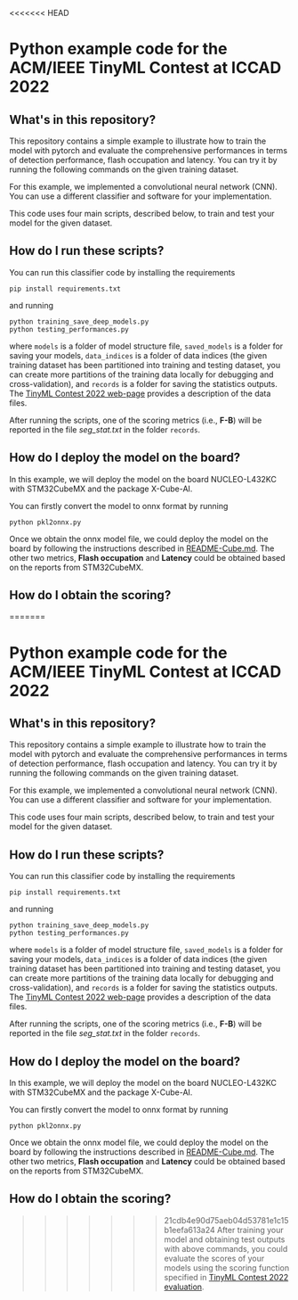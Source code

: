<<<<<<< HEAD
# Python example code for the ACM/IEEE TinyML Contest at ICCAD 2022

## What's in this repository?

This repository contains a simple example to illustrate how to train the model with pytorch and evaluate the comprehensive performances in terms of detection performance, flash occupation and latency. You can try it by running the following commands on the given training dataset. 

For this example, we implemented a convolutional neural network (CNN). You can use a different classifier and software for your implementation. 

This code uses four main scripts, described below, to train and test your model for the given dataset.

## How do I run these scripts?

You can run this classifier code by installing the requirements

    pip install requirements.txt

and running

    python training_save_deep_models.py 
    python testing_performances.py

where `models` is a folder of model structure file, `saved_models` is a folder for saving your models, `data_indices` is a folder of data indices (the given training dataset has been partitioned into training and testing dataset, you can create more partitions of the training data locally for debugging and cross-validation), and `records` is a folder for saving the statistics outputs. The [TinyML Contest 2022 web-page](https://tinymlcontest.github.io/TinyML-Design-Contest/Problems.html) provides a description of the data files.

After running the scripts, one of the scoring metrics (i.e., **F-B**) will be reported in the file *seg_stat.txt* in the folder `records`. 

## How do I deploy the model on the board?

In this example, we will deploy the model on the board NUCLEO-L432KC with STM32CubeMX and the package X-Cube-AI. 

You can firstly convert the model to onnx format by running

    python pkl2onnx.py 

Once we obtain the onnx model file, we could deploy the model on the board by following the instructions described in [README-Cube.md](https://github.com/tinymlcontest/tinyml_contest2022_demo_example/blob/master/README-Cube.md). The other two metrics, **Flash occupation** and **Latency** could be obtained based on the reports from STM32CubeMX. 


## How do I obtain the scoring?
=======
# Python example code for the ACM/IEEE TinyML Contest at ICCAD 2022

## What's in this repository?

This repository contains a simple example to illustrate how to train the model with pytorch and evaluate the comprehensive performances in terms of detection performance, flash occupation and latency. You can try it by running the following commands on the given training dataset. 

For this example, we implemented a convolutional neural network (CNN). You can use a different classifier and software for your implementation. 

This code uses four main scripts, described below, to train and test your model for the given dataset.

## How do I run these scripts?

You can run this classifier code by installing the requirements

    pip install requirements.txt

and running

    python training_save_deep_models.py 
    python testing_performances.py

where `models` is a folder of model structure file, `saved_models` is a folder for saving your models, `data_indices` is a folder of data indices (the given training dataset has been partitioned into training and testing dataset, you can create more partitions of the training data locally for debugging and cross-validation), and `records` is a folder for saving the statistics outputs. The [TinyML Contest 2022 web-page](https://tinymlcontest.github.io/TinyML-Design-Contest/Problems.html) provides a description of the data files.

After running the scripts, one of the scoring metrics (i.e., **F-B**) will be reported in the file *seg_stat.txt* in the folder `records`. 

## How do I deploy the model on the board?

In this example, we will deploy the model on the board NUCLEO-L432KC with STM32CubeMX and the package X-Cube-AI. 

You can firstly convert the model to onnx format by running

    python pkl2onnx.py 

Once we obtain the onnx model file, we could deploy the model on the board by following the instructions described in [README-Cube.md](https://github.com/tinymlcontest/tinyml_contest2022_demo_example/blob/master/README-Cube.md). The other two metrics, **Flash occupation** and **Latency** could be obtained based on the reports from STM32CubeMX. 


## How do I obtain the scoring?
>>>>>>> 21cdb4e90d75aeb04d53781e1c15b1eefa613a24
After training your model and obtaining test outputs with above commands, you could evaluate the scores of your models using the scoring function specified in [TinyML Contest 2022 evaluation](https://tinymlcontest.github.io/TinyML-Design-Contest/Problems.html). 